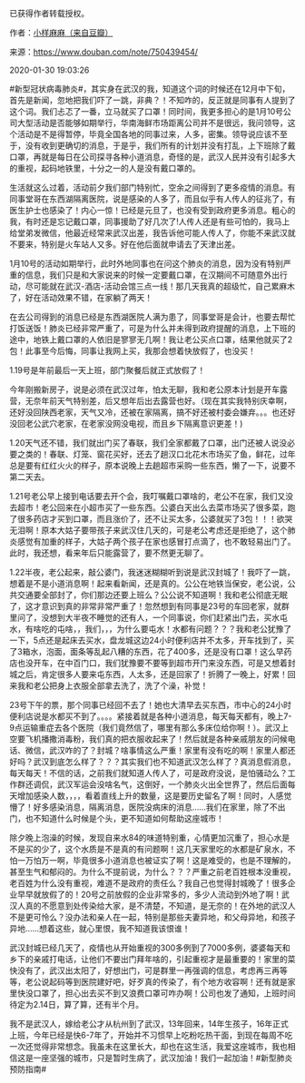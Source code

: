 已获得作者转载授权。


作者：[小样麻麻（来自豆瓣）](https://www.douban.com/people/maxiaofan/)


来源：https://www.douban.com/note/750439454/


2020-01-30 19:03:26


&#35;新型冠状病毒肺炎&#35;，其实身在武汉的我，知道这个词的时候还在12月中下旬，首先是新闻，忽地把我们吓了一跳，非典？！不知咋的，反正就是同事有人提到了这个词。我们忐忑了一番，立马就买了口罩！同时间，我更多担心的是1月10号公司大型活动是否能够如期举行，华南海鲜市场距离公司并不是很远，我问领导，这个活动是不是得暂停，毕竟全国各地的同事过来，人多，密集。领导说应该不至于，没有收到更确切的消息，于是乎，我们所有的计划并没有打乱，上下班除了戴口罩，再就是每日在公司探寻各种小道消息，奇怪的是，武汉人民并没有引起多大的重视，起码地铁里，十分之一的人是没有戴口罩的。  

生活就这么过着，活动前夕我们部门特别忙，空余之间得到了更多疫情的消息。有同事堂哥在东西湖隔离医院，说是感染的人多了，而且似乎有人传人的征兆了，有医生护士也感染了！内心一惊！已经是元旦了，也没有受到政府更多消息。粗心的我，有时还是忘记戴口罩，同事援助了好几次了!人传人还是有些可怕的，我马上给堂弟发微信，他最近经常来武汉出差，我告诉他可能人传人了，你能不来武汉就不要来，特别是火车站人又多。好在他后面就申请去了天津出差。  

1月10号的活动如期举行，此时外地同事也在问这个肺炎的消息，因为没有特别严重的信息，我们只是和大家说来的时候一定要戴口罩，在汉期间不可随意外出行动，尽可能就在武汉-酒店-活动会馆三点一线！那几天我真的超级忙，自己累麻木了，好在活动效果不错，在家躺了两天！  

在去公司得到的消息已经是东西湖医院人满为患了，同事堂哥是会计，也要去帮忙打饭送饭！肺炎已经非常严重了，可是为什么并未得到政府提醒的消息，上下班的途中，地铁上戴口罩的人依旧是寥寥无几啊！我让老公买点口罩，结果他就买了2包！此事至今后悔，同事让我网上买，我那会想着快放假了，也没买！  

1.19号是年前最后一天上班，部门聚餐后就正式放假了！  

今年刚搬新房子，说是必须在武汉过年，怕太无聊，我和老公原本计划是开车露营，无奈年前天气特别差，后又想年后出去露营也好。（现在其实我特别庆幸啊，还好没回陕西老家，天气又冷，还被在家隔离，搞不好还被村委会嫌弃。。。也还好没回老公武穴老家，在老家没网没电视，而且乡下隔离意识更差！)  

1.20天气还不错，我们就出门买了春联，我们全家都戴了口罩，出门还被人说没必要之类的！春联、灯笼、窗花买好，还去了趟汉口北花木市场买了鱼，鲜花，过年总是要有红红火火的样子，原本说晚上去趟超市采购一些东西，懒了一下，说要不第二天去。  

1.21号老公早上接到电话要去开个会，我叮嘱戴口罩啥的，老公不在家，我们又没去超市！老公回来在小超市买了一些东西。公婆白天出么去菜市场买了很多菜，跑了很多药店才买到口罩，而且涨价了，还不让买太多，公婆就买了3包！！！欲哭无泪啊！原本大姑子要带孩子来武汉住几天的，可是老公考虑还是拒绝了，这个肺炎感觉有加重的样子，大姑子两个孩子在家也感冒打点滴了，也不敢轻易出门了。此时，我还想，看来年后只能露营了，要不然更无聊了。  

1.22半夜，老公起来，敲公婆门，我迷迷糊糊听到说是武汉封城了！我吓了一跳，想着是不是小道消息啊！起来看新闻，还是真的。公公在地铁当保安，老公说，公共交通要全部封了，你们那边还要上班么？公公说不知道啊！我和老公彻底无眠了，这才意识到真的非常非常严重了！忽然想到有同事是23号的车回老家，就群里问了，没想到大半夜不睡觉的还有人，一个同事说，你们赶紧出门去，买水屯水，有啥吃的屯啥，，我们，，，为什么要屯水！水都有问题？？？我和老公犹豫了一下，5点还是起床去买水，盘龙城这边24小时便利店并不太多，开车找到了，买了3箱水，泡面，面条等乱起八糟的东西，花了400多，还是没有口罩！这么早药店也没开车，在中百门口，我们犹豫要不要等到超市开门来没东西，可是又想着封城之后，肯定很多人要来屯东西，人太多，还是回家了！折腾了一晚上，好累！回来我和老公把身上衣服全部拿去洗了，洗了个澡，补觉！  

23号下午的票，那个同事已经回不去了！她也大清早去买东西，市中心的24小时便利店说是水都买不到了。。。。紧接着就是各种小道消息，每天每天都有，晚上7-9点运输重症去各个医院（我们竟然信了，哪里有那么多床位给你啊！）。武汉上空要飞机播撒消毒粉，我们真的把衣服收起来了！然后就是各种亲戚朋友的问候电话、微信，武汉咋的了？封城？啥事情这么严重！家里有没有吃的啊！家里人都还好吗？武汉到底怎么样了？？？其实我们也不知道武汉怎么样了？真消息假消息，每天每天！不信的话，之前我们就知道人传人了，可是政府没说，是怕骚动么？工作群还调侃，武汉军运会没啥名气，这倒好，一个肺炎火出全世界了，然后后面每天增加感染人数，，，，看着直线上升的数量，这是要历史留名了啊！同时，人感觉懵了！好多感染消息，隔离消息，医院没病床的消息……我们在家里，除了不出门，也不知道什么时候是个头，更不知道如何帮助这座城市！  

除夕晚上泡澡的时候，发现自来水84的味道特别重，心情更加沉重了，担心水是不是买的少了，这个水质是不是真的有问题啊！这几天家里吃的水都是矿泉水，不怕一万怕万一啊，毕竟很多小道消息也被证实了啊！这是难受的，也是不理解的，甚至生气和郁闷的。为什么不提前说，为什么？？？严重之前老百姓根本没重视，老百姓为什么没有重视，难道不是政府的责任么？我自己也觉得封城晚了！很多企业早早就放假了的！20号之前放假的企业非常多的，多少人流动到外地了啊！武汉人真的不愿意到处传染给大家，是不清楚，不知道，是无奈的！在外地的武汉人不是更可怜么？没办法和亲人在一起，特别是那些夫妻异地，和父母异地，和孩子异地……想着这些，就心里恨，我不知道我该恨谁！  

武汉封城已经几天了，疫情也从开始重视的300多例到了7000多例，婆婆每天和乡下的亲戚打电话，让他们不要出门拜年啥的，引起重视才是最重要的！家里的菜快没有了，武汉出太阳了，好想出门，可是群里一再强调的信息，考虑再三再等等，老公说起码等到医院建好吧，好歹真的传染了，有个地方收容啊！还有就是家里快没口罩了，担心出去买不到又浪费口罩可咋办啊！公司也发了通知，上班时间待定为2.14日，算了算，还有半个月。  

我不是武汉人，嫁给老公才从杭州到了武汉，13年回来，14年生孩子，16年正式上班，今年已经是快6-7年了，开始并不习惯早上吃粉吃热干面，到现在每周不吃一次还觉得非常想念。我虽未在这里长大，却也在这生活，我爱这座城市，我也相信这是一座坚强的城市，只是暂时生病了，武汉加油！我们一起加油！&#35;新型肺炎预防指南&#35;  

